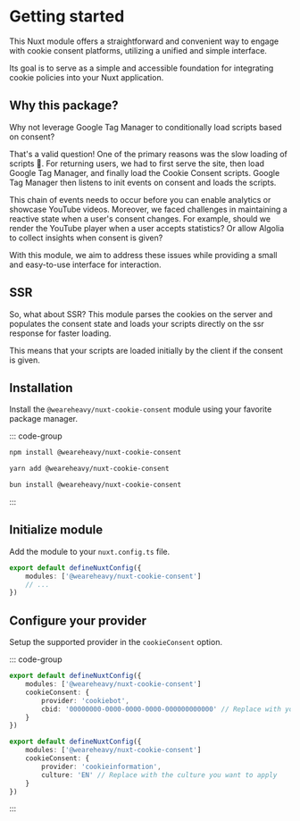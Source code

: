 # Getting started

This Nuxt module offers a straightforward and convenient way to engage with cookie consent platforms, utilizing a unified and simple interface.

Its goal is to serve as a simple and accessible foundation for integrating cookie policies into your Nuxt application.


## Why this package?
Why not leverage Google Tag Manager to conditionally load scripts based on consent?

That's a valid question! One of the primary reasons was the slow loading of scripts 🐌. For returning users, we had to first serve the site, then load Google Tag Manager, and finally load the Cookie Consent scripts. Google Tag Manager then listens to init events on consent and loads the scripts.

This chain of events needs to occur before you can enable analytics or showcase YouTube videos. Moreover, we faced challenges in maintaining a reactive state when a user's consent changes. For example, should we render the YouTube player when a user accepts statistics? Or allow Algolia to collect insights when consent is given?

With this module, we aim to address these issues while providing a small and easy-to-use interface for interaction.

## SSR
So, what about SSR?
This module parses the cookies on the server and populates the consent state and loads your scripts directly on the ssr response for faster loading.

This means that your scripts are loaded initially by the client if the consent is given.

## Installation
Install the `@weareheavy/nuxt-cookie-consent` module using your favorite package manager.

::: code-group
```bash [npm]
npm install @weareheavy/nuxt-cookie-consent
```

```bash [yarn]
yarn add @weareheavy/nuxt-cookie-consent
```

```bash [bun]
bun install @weareheavy/nuxt-cookie-consent
```
:::

## Initialize module
Add the module to your `nuxt.config.ts` file.

```typescript
export default defineNuxtConfig({
    modules: ['@weareheavy/nuxt-cookie-consent']
    // ...
})
```

## Configure your provider
Setup the supported provider in the `cookieConsent` option.

::: code-group
```typescript [CookieBot]
export default defineNuxtConfig({
    modules: ['@weareheavy/nuxt-cookie-consent']
    cookieConsent: {
        provider: 'cookiebot',
        cbid: '00000000-0000-0000-0000-000000000000' // Replace with you "cbid" from CookieBot
    }
})
```

```typescript [CookieInformation]
export default defineNuxtConfig({
    modules: ['@weareheavy/nuxt-cookie-consent']
    cookieConsent: {
        provider: 'cookieinformation',
        culture: 'EN' // Replace with the culture you want to apply
    }
})
```
:::